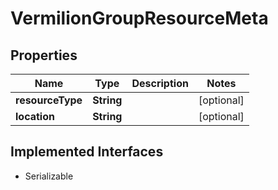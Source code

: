 

# VermilionGroupResourceMeta


## Properties

Name | Type | Description | Notes
------------ | ------------- | ------------- | -------------
**resourceType** | **String** |  |  [optional]
**location** | **String** |  |  [optional]


## Implemented Interfaces

* Serializable


